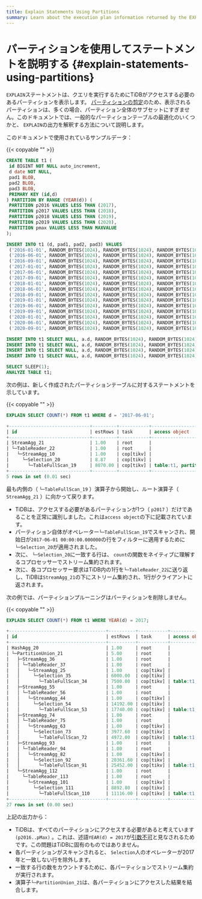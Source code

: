 ```yaml
---
title: Explain Statements Using Partitions
summary: Learn about the execution plan information returned by the EXPLAIN statement in TiDB.
---
```


# パーティションを使用してステートメントを説明する {#explain-statements-using-partitions}

`EXPLAIN`ステートメントは、クエリを実行するためにTiDBがアクセスする必要のあるパーティションを表示します。 [パーティションの剪定](/partition-pruning.md)のため、表示されるパーティションは、多くの場合、パーティション全体のサブセットにすぎません。このドキュメントでは、一般的なパーティションテーブルの最適化のいくつかと、 `EXPLAIN`の出力を解釈する方法について説明します。

このドキュメントで使用されているサンプルデータ：

{{< copyable "" >}}

```sql
CREATE TABLE t1 (
 id BIGINT NOT NULL auto_increment,
 d date NOT NULL,
 pad1 BLOB,
 pad2 BLOB,
 pad3 BLOB,
 PRIMARY KEY (id,d)
) PARTITION BY RANGE (YEAR(d)) (
 PARTITION p2016 VALUES LESS THAN (2017),
 PARTITION p2017 VALUES LESS THAN (2018),
 PARTITION p2018 VALUES LESS THAN (2019),
 PARTITION p2019 VALUES LESS THAN (2020),
 PARTITION pmax VALUES LESS THAN MAXVALUE
);

INSERT INTO t1 (d, pad1, pad2, pad3) VALUES 
 ('2016-01-01', RANDOM_BYTES(1024), RANDOM_BYTES(1024), RANDOM_BYTES(1024)),
 ('2016-06-01', RANDOM_BYTES(1024), RANDOM_BYTES(1024), RANDOM_BYTES(1024)),
 ('2016-09-01', RANDOM_BYTES(1024), RANDOM_BYTES(1024), RANDOM_BYTES(1024)),
 ('2017-01-01', RANDOM_BYTES(1024), RANDOM_BYTES(1024), RANDOM_BYTES(1024)),
 ('2017-06-01', RANDOM_BYTES(1024), RANDOM_BYTES(1024), RANDOM_BYTES(1024)),
 ('2017-09-01', RANDOM_BYTES(1024), RANDOM_BYTES(1024), RANDOM_BYTES(1024)),
 ('2018-01-01', RANDOM_BYTES(1024), RANDOM_BYTES(1024), RANDOM_BYTES(1024)),
 ('2018-06-01', RANDOM_BYTES(1024), RANDOM_BYTES(1024), RANDOM_BYTES(1024)),
 ('2018-09-01', RANDOM_BYTES(1024), RANDOM_BYTES(1024), RANDOM_BYTES(1024)),
 ('2019-01-01', RANDOM_BYTES(1024), RANDOM_BYTES(1024), RANDOM_BYTES(1024)),
 ('2019-06-01', RANDOM_BYTES(1024), RANDOM_BYTES(1024), RANDOM_BYTES(1024)),
 ('2019-09-01', RANDOM_BYTES(1024), RANDOM_BYTES(1024), RANDOM_BYTES(1024)),
 ('2020-01-01', RANDOM_BYTES(1024), RANDOM_BYTES(1024), RANDOM_BYTES(1024)),
 ('2020-06-01', RANDOM_BYTES(1024), RANDOM_BYTES(1024), RANDOM_BYTES(1024)),
 ('2020-09-01', RANDOM_BYTES(1024), RANDOM_BYTES(1024), RANDOM_BYTES(1024));

INSERT INTO t1 SELECT NULL, a.d, RANDOM_BYTES(1024), RANDOM_BYTES(1024), RANDOM_BYTES(1024) FROM t1 a JOIN t1 b JOIN t1 c LIMIT 10000;
INSERT INTO t1 SELECT NULL, a.d, RANDOM_BYTES(1024), RANDOM_BYTES(1024), RANDOM_BYTES(1024) FROM t1 a JOIN t1 b JOIN t1 c LIMIT 10000;
INSERT INTO t1 SELECT NULL, a.d, RANDOM_BYTES(1024), RANDOM_BYTES(1024), RANDOM_BYTES(1024) FROM t1 a JOIN t1 b JOIN t1 c LIMIT 10000;
INSERT INTO t1 SELECT NULL, a.d, RANDOM_BYTES(1024), RANDOM_BYTES(1024), RANDOM_BYTES(1024) FROM t1 a JOIN t1 b JOIN t1 c LIMIT 10000;

SELECT SLEEP(1);
ANALYZE TABLE t1;
```

次の例は、新しく作成されたパーティションテーブルに対するステートメントを示しています。

{{< copyable "" >}}

```sql
EXPLAIN SELECT COUNT(*) FROM t1 WHERE d = '2017-06-01';
```

```sql
+------------------------------+---------+-----------+---------------------------+-------------------------------------------+
| id                           | estRows | task      | access object             | operator info                             |
+------------------------------+---------+-----------+---------------------------+-------------------------------------------+
| StreamAgg_21                 | 1.00    | root      |                           | funcs:count(Column#8)->Column#6           |
| └─TableReader_22             | 1.00    | root      |                           | data:StreamAgg_10                         |
|   └─StreamAgg_10             | 1.00    | cop[tikv] |                           | funcs:count(1)->Column#8                  |
|     └─Selection_20           | 8.87    | cop[tikv] |                           | eq(test.t1.d, 2017-06-01 00:00:00.000000) |
|       └─TableFullScan_19     | 8870.00 | cop[tikv] | table:t1, partition:p2017 | keep order:false                          |
+------------------------------+---------+-----------+---------------------------+-------------------------------------------+
5 rows in set (0.01 sec)
```

最も内側の（ `└─TableFullScan_19` ）演算子から開始し、ルート演算子（ `StreamAgg_21` ）に向かって戻ります。

-   TiDBは、アクセスする必要があるパーティションが1つ（ `p2017` ）だけであることを正常に識別しました。これは`access object`の下に記載されています。
-   パーティション自体がオペレーター`└─TableFullScan_19`でスキャンされ、開始日が`2017-06-01 00:00:00.000000`の行をフィルターに適用するために`└─Selection_20`が適用されました。
-   次に、 `└─Selection_20`に一致する行は、 `count`の関数をネイティブに理解するコプロセッサーでストリーム集約されます。
-   次に、各コプロセッサー要求はTiDB内の1行を`└─TableReader_22`に送り返し、TiDBは`StreamAgg_21`の下にストリーム集約され、1行がクライアントに返されます。

次の例では、パーティションプルーニングはパーティションを削除しません。

{{< copyable "" >}}

```sql
EXPLAIN SELECT COUNT(*) FROM t1 WHERE YEAR(d) = 2017;
```

```sql
+------------------------------------+----------+-----------+---------------------------+----------------------------------+
| id                                 | estRows  | task      | access object             | operator info                    |
+------------------------------------+----------+-----------+---------------------------+----------------------------------+
| HashAgg_20                         | 1.00     | root      |                           | funcs:count(Column#7)->Column#6  |
| └─PartitionUnion_21                | 5.00     | root      |                           |                                  |
|   ├─StreamAgg_36                   | 1.00     | root      |                           | funcs:count(Column#9)->Column#7  |
|   │ └─TableReader_37               | 1.00     | root      |                           | data:StreamAgg_25                |
|   │   └─StreamAgg_25               | 1.00     | cop[tikv] |                           | funcs:count(1)->Column#9         |
|   │     └─Selection_35             | 6000.00  | cop[tikv] |                           | eq(year(test.t1.d), 2017)        |
|   │       └─TableFullScan_34       | 7500.00  | cop[tikv] | table:t1, partition:p2016 | keep order:false                 |
|   ├─StreamAgg_55                   | 1.00     | root      |                           | funcs:count(Column#11)->Column#7 |
|   │ └─TableReader_56               | 1.00     | root      |                           | data:StreamAgg_44                |
|   │   └─StreamAgg_44               | 1.00     | cop[tikv] |                           | funcs:count(1)->Column#11        |
|   │     └─Selection_54             | 14192.00 | cop[tikv] |                           | eq(year(test.t1.d), 2017)        |
|   │       └─TableFullScan_53       | 17740.00 | cop[tikv] | table:t1, partition:p2017 | keep order:false                 |
|   ├─StreamAgg_74                   | 1.00     | root      |                           | funcs:count(Column#13)->Column#7 |
|   │ └─TableReader_75               | 1.00     | root      |                           | data:StreamAgg_63                |
|   │   └─StreamAgg_63               | 1.00     | cop[tikv] |                           | funcs:count(1)->Column#13        |
|   │     └─Selection_73             | 3977.60  | cop[tikv] |                           | eq(year(test.t1.d), 2017)        |
|   │       └─TableFullScan_72       | 4972.00  | cop[tikv] | table:t1, partition:p2018 | keep order:false                 |
|   ├─StreamAgg_93                   | 1.00     | root      |                           | funcs:count(Column#15)->Column#7 |
|   │ └─TableReader_94               | 1.00     | root      |                           | data:StreamAgg_82                |
|   │   └─StreamAgg_82               | 1.00     | cop[tikv] |                           | funcs:count(1)->Column#15        |
|   │     └─Selection_92             | 20361.60 | cop[tikv] |                           | eq(year(test.t1.d), 2017)        |
|   │       └─TableFullScan_91       | 25452.00 | cop[tikv] | table:t1, partition:p2019 | keep order:false                 |
|   └─StreamAgg_112                  | 1.00     | root      |                           | funcs:count(Column#17)->Column#7 |
|     └─TableReader_113              | 1.00     | root      |                           | data:StreamAgg_101               |
|       └─StreamAgg_101              | 1.00     | cop[tikv] |                           | funcs:count(1)->Column#17        |
|         └─Selection_111            | 8892.80  | cop[tikv] |                           | eq(year(test.t1.d), 2017)        |
|           └─TableFullScan_110      | 11116.00 | cop[tikv] | table:t1, partition:pmax  | keep order:false                 |
+------------------------------------+----------+-----------+---------------------------+----------------------------------+
27 rows in set (0.00 sec)
```

上記の出力から：

-   TiDBは、すべてのパーティションにアクセスする必要があると考えています`(p2016..pMax)` 。これは、述語`YEAR(d) = 2017`が[引数不可](https://en.wikipedia.org/wiki/Sargable)と見なされるためです。この問題はTiDBに固有のものではありません。
-   各パーティションがスキャンされると、 `Selection`人のオペレーターが2017年と一致しない行を除外します。
-   一致する行の数をカウントするために、各パーティションでストリーム集約が実行されます。
-   演算子`└─PartitionUnion_21`は、各パーティションにアクセスした結果を結合します。
